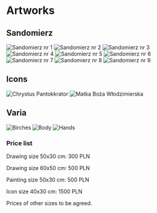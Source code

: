 # Artworks

## Sandomierz

<img src="san_1.JPG" alt="Sandomierz nr 1">

<img src="san_2.JPG" alt="Sandomierz nr 2">

<img src="san_3.JPG" alt="Sandomierz nr 3">

<img src="san_4.JPG" alt="Sandomierz nr 4">

<img src="san_5.JPG" alt="Sandomierz nr 5">

<img src="san_6.JPG" alt="Sandomierz nr 6">

<img src="san_7.JPG" alt="Sandomierz nr 7">

<img src="san_8.JPG" alt="Sandomierz nr 8">

<img src="san_9.JPG" alt="Sandomierz nr 9">

## Icons

<img src="icon_1.JPEG" alt="Chrystus Pantokkrator">

<img src="icon_2.jpeg" alt="Matka Boża Włodzimierska">

## Varia

<img src="brzozy.jpeg" alt="Birches">

<img src="postac.jpg" alt="Body">

<img src="rece.JPG" alt="Hands">

### Price list

Drawing size 50x30 cm: 300 PLN

Drawing size 60x50 cm: 500 PLN

Painting size 50x30 cm: 500 PLN

Icon size 40x30 cm: 1500 PLN

Prices of other sizes to be agreed.

